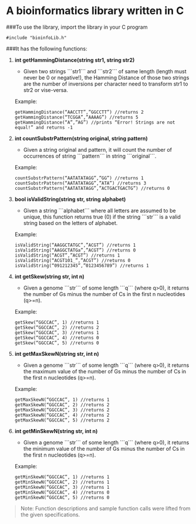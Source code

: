 
A bioinformatics library written in C
===

###To use the library, import the library in your C program
```
#include "bioinfoLib.h"
```

###It has the following functions: 

1. **int getHammingDistance(string str1, string str2)**
	* <p>Given two strings ```str1``` and ```str2``` of same length (length must never be 0 or negative!), the Hamming Distance of those two strings are the number of inversions per character need to transform str1 to str2 or vise-versa. </p>

	Example:
	```
	getHammingDistance(“AACCTT”,”GGCCTT”) //returns 2
	getHammingDistance(“TCGGA”,”AAAAG”) //returns 5
	getHammingDistance(“A”,”AG”) //prints “Error! Strings are not equal!” and returns -1
	```
 
2. **int countSubstrPattern(string original, string pattern)**
	* <p>Given a string original and pattern, it will count the number of occurrences of string ```pattern``` in string ```original```.</p>
  
	Example:
	```
	countSubstrPattern(“AATATATAGG”,”GG”) //returns 1
	countSubstrPattern(“AATATATAGG”,”ATA”) //returns 3
	countSubstrPattern(“AATATATAGG”,”ACTGACTGACTG”) //returns 0
	```

3. **bool isValidString(string str, string alphabet)**
	* <p>Given a string ```alphabet``` where all letters are assumed to be unique, this function returns true (0) if the string ```str``` is a valid string based on the letters of alphabet.</p>
  
	Example:
	```
	isValidString(“AAGGCTATGC”,”ACGT”) //returns 1
	isValidString(“AAGGCTATGa”,”ACGT”) //returns 0
	isValidString(“ACGT”,”ACGT”) //returns 1
	isValidString(“ACGT101_”,”ACGT”) //returns 0
	isValidString(“091212345”,”0123456789”) //returns 1
	```

4. **int getSkew(string str, int n)**
	* <p>Given a genome ```str``` of some length ```q``` (where q>0), it returns the number of Gs minus the number of Cs in the first n nucleotides (q>=n).</p>

	Example:
	```
	getSkew(“GGCCAC”, 1) //returns 1
	getSkew(“GGCCAC”, 2) //returns 2
	getSkew(“GGCCAC”, 3) //returns 1
	getSkew(“GGCCAC”, 4) //returns 0
	getSkew(“GGCCAC”, 5) //returns 0
	```

5. **int getMaxSkewN(string str, int n)**
	* <p>Given a genome ```str``` of some length ```q``` (where q>0), it returns the maximum value of the number of Gs minus the number of Cs in the first n nucleotides (q>=n).</p>

	Example:
	```
	getMaxSkewN(“GGCCAC”, 1) //returns 1
	getMaxSkewN(“GGCCAC”, 2) //returns 2
	getMaxSkewN(“GGCCAC”, 3) //returns 2
	getMaxSkewN(“GGCCAC”, 4) //returns 2
	getMaxSkewN(“GGCCAC”, 5) //returns 2
	```

6. **int getMinSkewN(string str, int n)**
	* <p>Given a genome ```str``` of some length ```q``` (where q>0), it returns the minimum value of the number of Gs minus the number of Cs in the first n nucleotides (q>=n). </p>

	Example:
	```
	getMinSkewN(“GGCCAC”, 1) //returns 1
	getMinSkewN(“GGCCAC”, 2) //returns 1
	getMinSkewN(“GGCCAC”, 3) //returns 1
	getMinSkewN(“GGCCAC”, 4) //returns 0
	getMinSkewN(“GGCCAC”, 5) //returns 0
	```


>Note: Function descriptions and sample function calls were lifted from the given specifications.
